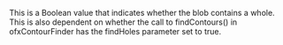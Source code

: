 This is a Boolean value that indicates whether the blob contains a whole. This is also dependent on whether the call to findContours() in ofxContourFinder has the findHoles parameter set to true.
